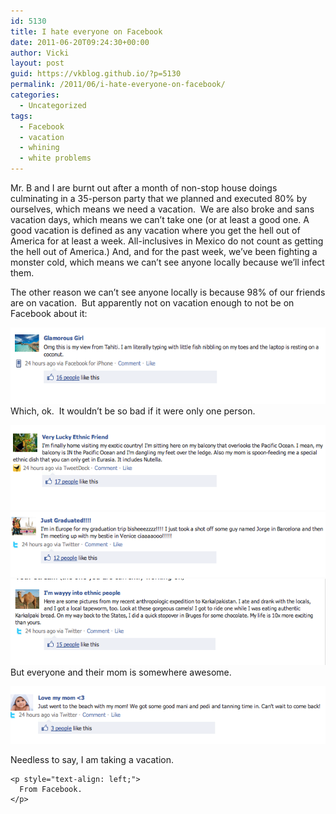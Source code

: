 ```yaml
---
id: 5130
title: I hate everyone on Facebook
date: 2011-06-20T09:24:30+00:00
author: Vicki
layout: post
guid: https://vkblog.github.io/?p=5130
permalink: /2011/06/i-hate-everyone-on-facebook/
categories:
  - Uncategorized
tags:
  - Facebook
  - vacation
  - whining
  - white problems
---
```

Mr. B and I are burnt out after a month of non-stop house doings culminating in a 35-person party that we planned and executed 80% by ourselves, which means we need a vacation.  We are also broke and sans vacation days, which means we can&#8217;t take one (or at least a good one. A good vacation is defined as any vacation where you get the hell out of America for at least a week. All-inclusives in Mexico do not count as getting the hell out of America.) And, and for the past week, we&#8217;ve been fighting a monster cold, which means we can&#8217;t see anyone locally because we&#8217;ll infect them.

The other reason we can&#8217;t see anyone locally is because 98% of our friends are on vacation.  But apparently not on vacation enough to not be on Facebook about it:

<p style="text-align: left;">
  <a href="https://raw.githubusercontent.com/vkblog/vkblog.github.io/master/public/img/2011/06/Screen-shot-2011-06-20-at-9.10.26-AM.png"><img class="aligncenter size-full wp-image-5131" title="Screen shot 2011-06-20 at 9.10.26 AM" src="https://raw.githubusercontent.com/vkblog/vkblog.github.io/master/public/img/2011/06/Screen-shot-2011-06-20-at-9.10.26-AM.png" alt="" width="548" height="122" /></a>Which, ok.  It wouldn&#8217;t be so bad if it were only one person.
</p>

<p style="text-align: left;">
  <a href="https://raw.githubusercontent.com/vkblog/vkblog.github.io/master/public/img/2011/06/Screen-shot-2011-06-20-at-9.14.52-AM.png"><img class="aligncenter size-full wp-image-5133" title="Screen shot 2011-06-20 at 9.14.52 AM" src="https://raw.githubusercontent.com/vkblog/vkblog.github.io/master/public/img/2011/06/Screen-shot-2011-06-20-at-9.14.52-AM.png" alt="" width="518" height="136" /></a><a href="https://raw.githubusercontent.com/vkblog/vkblog.github.io/master/public/img/2011/06/Screen-shot-2011-06-20-at-9.17.49-AM.png"><img class="aligncenter size-full wp-image-5134" title="Screen shot 2011-06-20 at 9.17.49 AM" src="https://raw.githubusercontent.com/vkblog/vkblog.github.io/master/public/img/2011/06/Screen-shot-2011-06-20-at-9.17.49-AM.png" alt="" width="515" height="104" /></a><a href="https://raw.githubusercontent.com/vkblog/vkblog.github.io/master/public/img/2011/06/Screen-shot-2011-06-20-at-9.21.05-AM.png"><img class="aligncenter size-full wp-image-5135" title="Screen shot 2011-06-20 at 9.21.05 AM" src="https://raw.githubusercontent.com/vkblog/vkblog.github.io/master/public/img/2011/06/Screen-shot-2011-06-20-at-9.21.05-AM.png" alt="" width="527" height="138" /></a>But everyone and their mom is somewhere awesome.
</p>

<p style="text-align: center;">
  <a href="https://raw.githubusercontent.com/vkblog/vkblog.github.io/master/public/img/2011/06/Screen-shot-2011-06-20-at-9.22.59-AM.png"><img class="aligncenter size-full wp-image-5136" title="Screen shot 2011-06-20 at 9.22.59 AM" src="https://raw.githubusercontent.com/vkblog/vkblog.github.io/master/public/img/2011/06/Screen-shot-2011-06-20-at-9.22.59-AM.png" alt="" width="511" height="92" /></a>
</p>

<p style="text-align: left;">
  <p style="text-align: left;">
    <p style="text-align: left;">
      Needless to say, I am taking a vacation.
    </p>
    
    <p style="text-align: left;">
      From Facebook.
    </p>
